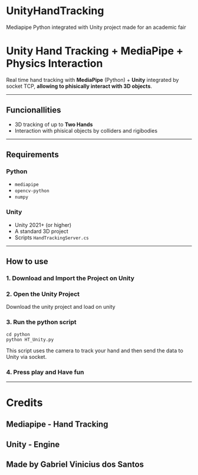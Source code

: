 # UnityHandTracking
Mediapipe Python integrated with Unity project made for an academic fair

# Unity Hand Tracking + MediaPipe + Physics Interaction

Real time hand tracking with **MediaPipe** (Python) + **Unity** integrated by socket TCP, **allowing to phisically interact with 3D objects**.

---

## Funcionallities

- 3D tracking of up to **Two Hands** 
- Interaction with phisical objects by colliders and rigibodies
  
---

## Requirements

### Python
- `mediapipe`
- `opencv-python`
- `numpy`

### Unity
- Unity 2021+ (or higher)
- A standard 3D project
- Scripts `HandTrackingServer.cs`

---

## How to use

### 1. Download and Import the Project on Unity

### 2. Open the Unity Project

Download the unity project and load on unity

### 3. Run the python script
```
cd python
python HT_Unity.py
```
This script uses the camera to track your hand and then send the data to Unity via socket.

### 4. Press play and Have fun

---

# Credits

## Mediapipe - Hand Tracking
## Unity - Engine
## Made by **Gabriel Vinicius dos Santos**
